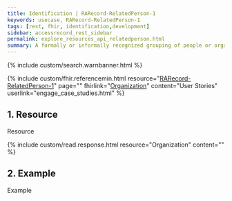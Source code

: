 ```yaml
---
title: Identification | RARecord-RelatedPerson-1
keywords: usecase, RARecord-RelatedPerson-1
tags: [rest, fhir, identification,development]
sidebar: accessrecord_rest_sidebar
permalink: explore_resources_api_relatedperson.html
summary: A formally or informally recognized grouping of people or organizations formed for the purpose of achieving some form of collective action. Includes companies, institutions, corporations, departments, community groups, healthcare practice groups, etc.
---
```

{% include custom/search.warnbanner.html %}

{% include custom/fhir.referencemin.html resource="[RARecord-RelatedPerson-1](https://fhir.nhs.uk/STU3/StructureDefinition/RARecord-RelatedPerson-1)" page="" fhirlink="[Organization](https://www.hl7.org/fhir/stu3/base_template)" content="User Stories" userlink="engage_case_studies.html" %}

## 1. Resource ##

<div markdown="span" class="alert alert-success" role="alert">
Resource</div>

{% include custom/read.response.html resource="Organization" content="" %}

<script src="https://gist.github.com/IOPS-DEV/aa574228008b504d3df3d0902a6ae694.js"></script>

## 2. Example ##

<div markdown="span" class="alert alert-success" role="alert">
Example</div>


